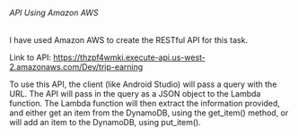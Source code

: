 ###### API Using Amazon AWS

I have used Amazon AWS to create the RESTful API for this task.

Link to API: https://thzpf4wmki.execute-api.us-west-2.amazonaws.com/Dev/trip-earning

To use this API, the client (like Android Studio) will pass a query with the URL. The API will pass in the query as a JSON object to the Lambda function. The Lambda function will then extract the information provided, and either get an item from the DynamoDB, using the get_item() method, or will add an item to the DynamoDB, using put_item().
